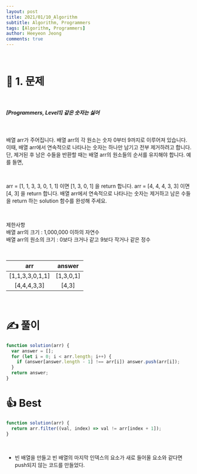 ```yaml
---
layout: post
title: 2021/01/10_Algorithm
subtitle: Algorithm, Programmers
tags: [Algorithm, Programmers]
author: Heeyeon Jeong
comments: true
---
```


<br>

# 📌 1. 문제

<br>

##### [Programmers, Level1] 같은 숫자는 싫어

<br>

배열 arr가 주어집니다. 배열 arr의 각 원소는 숫자 0부터 9까지로 이루어져 있습니다. 이때, 배열 arr에서 연속적으로 나타나는 숫자는 하나만 남기고 전부 제거하려고 합니다. 단, 제거된 후 남은 수들을 반환할 때는 배열 arr의 원소들의 순서를 유지해야 합니다. 예를 들면,

<br>

arr = [1, 1, 3, 3, 0, 1, 1] 이면 [1, 3, 0, 1] 을 return 합니다.
arr = [4, 4, 4, 3, 3] 이면 [4, 3] 을 return 합니다.
배열 arr에서 연속적으로 나타나는 숫자는 제거하고 남은 수들을 return 하는 solution 함수를 완성해 주세요.

<br>

제한사항<br>
배열 arr의 크기 : 1,000,000 이하의 자연수<br>
배열 arr의 원소의 크기 : 0보다 크거나 같고 9보다 작거나 같은 정수

<br>

|       arr       |  answer   |
| :-------------: | :-------: |
| [1,1,3,3,0,1,1] | [1,3,0,1] |
|   [4,4,4,3,3]   |   [4,3]   |

<br>

# ✍ 풀이

```javascript
function solution(arr) {
  var answer = [];
  for (let i = 0; i < arr.length; i++) {
    if (answer[answer.length - 1] !== arr[i]) answer.push(arr[i]);
  }
  return answer;
}
```

# 👍 Best

```javascript
function solution(arr) {
  return arr.filter((val, index) => val != arr[index + 1]);
}
```

<br>

- 빈 배열을 만들고 빈 배열의 마지막 인덱스의 요소가 새로 들어올 요소와 같다면 push되지 않는 코드를 만들었다.
